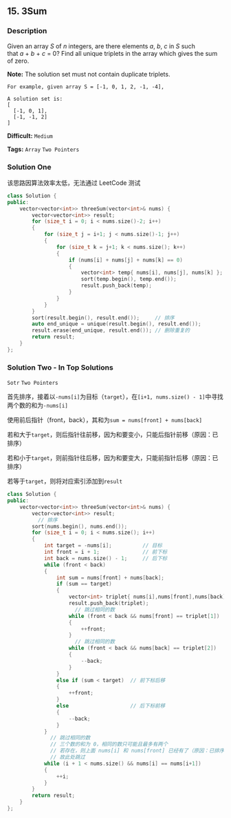 ## 15. 3Sum

### Description

Given an array *S* of *n* integers, are there elements *a*, *b*, *c* in *S* such that *a* + *b* + *c* = 0? Find all unique triplets in the array which gives the sum of zero.

**Note:** The solution set must not contain duplicate triplets.

```
For example, given array S = [-1, 0, 1, 2, -1, -4],

A solution set is:
[
  [-1, 0, 1],
  [-1, -1, 2]
]
```

**Difficult:** `Medium`

**Tags:** `Array` `Two Pointers`

### Solution One

该思路因算法效率太低，无法通过 LeetCode 测试

```c++
class Solution {
public:
    vector<vector<int>> threeSum(vector<int>& nums) {
        vector<vector<int>> result;
        for (size_t i = 0; i < nums.size()-2; i++)
        {
            for (size_t j = i+1; j < nums.size()-1; j++)
            {
                for (size_t k = j+1; k < nums.size(); k++)
                {
                    if (nums[i] + nums[j] + nums[k] == 0)
                    {
                        vector<int> temp{ nums[i], nums[j], nums[k] };
                        sort(temp.begin(), temp.end());
                        result.push_back(temp);
                    }
                }
            }
        }
        sort(result.begin(), result.end());		// 排序
        auto end_unique = unique(result.begin(), result.end());
        result.erase(end_unique, result.end());	// 删除重复的
        return result;
    }
};
```

### Solution Two - In Top Solutions

`Sotr` `Two Pointers`

首先排序，接着以`-nums[i]`为目标（`target`），在`[i+1, nums.size() - 1]`中寻找两个数的和为`-nums[i]`

使用前后指针（front，back），其和为`sum = nums[front] + nums[back]`

若和大于`target`，则后指针往前移，因为和要变小，只能后指针前移（原因：已排序）

若和小于`target`，则前指针往后移，因为和要变大，只能前指针后移（原因：已排序）

若等于`target`，则将对应索引添加到`result`

```c++
class Solution {
public:
    vector<vector<int>> threeSum(vector<int>& nums) {
        vector<vector<int>> result;
          // 排序
        sort(nums.begin(), nums.end());
        for (size_t i = 0; i < nums.size(); i++)
        {
            int target = -nums[i];			// 目标
            int front = i + 1;				// 前下标
            int back = nums.size() - 1;		// 后下标
            while (front < back)
            {
                int sum = nums[front] + nums[back];
                if (sum == target)
                {
                    vector<int> triplet{ nums[i],nums[front],nums[back] };
                    result.push_back(triplet);
                      // 跳过相同的数
                    while (front < back && nums[front] == triplet[1])
                    {
                        ++front;
                    }
                      // 跳过相同的数
                    while (front < back && nums[back] == triplet[2])
                    {
                        --back;
                    }
                }
                else if (sum < target)	// 前下标后移
                {
                    ++front;
                }
                else					// 后下标前移
                {
                    --back;
                }
            }
              // 跳过相同的数
              // 三个数的和为 0，相同的数只可能且最多有两个
              // 若存在，则上面 nums[i] 和 nums[front] 已经有了（原因：已排序！！！)
              // 故此处跳过
            while (i + 1 < nums.size() && nums[i] == nums[i+1])
            {
                ++i;
            }
        }
        return result;
    }
};
```
